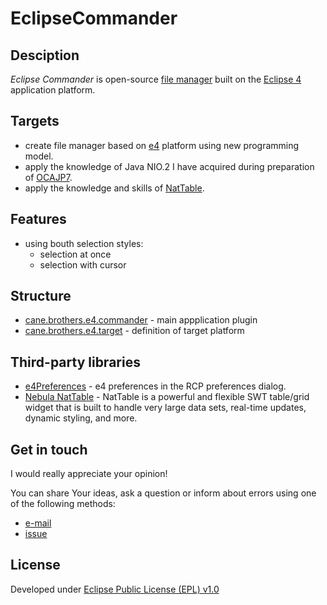 EclipseCommander
================


Desciption
-------

_Eclipse Commander_ is open-source [file manager][8] built on the [Eclipse 4][9] application platform.


Targets
-------

 * create file manager based on [e4][9] platform using new programming model.
 * apply the knowledge of Java NIO.2 I have acquired during preparation of [OCAJP7][6].
 * apply the knowledge and skills of [NatTable][7].


Features
-------
 
 * using bouth selection styles:
   - selection at once
   - selection with cursor
 

Structure
-------

- [cane.brothers.e4.commander][1] - main appplication plugin
- [cane.brothers.e4.target][2] - definition of target platform
 

Third-party libraries
-------

- [e4Preferences][5] - e4 preferences in the RCP preferences dialog.
- [Nebula NatTable][7] - NatTable is a powerful and flexible SWT table/grid widget that is built to handle very large data sets, real-time updates, dynamic styling, and more.


Get in touch
-------

I would really appreciate your opinion!

You can share Your ideas, ask a question or inform about errors using one of the following methods:

- [e-mail](mailto:webcane@ya.ru?subject=EclipseCommander)
- [issue](https://github.com/webcane/EclipseCommander/issues/new)


License
-------
Developed under [Eclipse Public License (EPL) v1.0][3]

[1]: cane.brothers.e4.commander
[2]: cane.brothers.e4.target
[3]: LICENSE
[4]: README.md
[5]: https://github.com/opcoach/e4Preferences
[6]: http://education.oracle.com/pls/web_prod-plq-dad/db_pages.getpage?page_id=5001&get_params=p_exam_id:1Z0-804
[7]: http://www.eclipse.org/nattable
[8]: http://en.wikipedia.org/wiki/File_manager
[9]: http://www.eclipse.org/e4/
